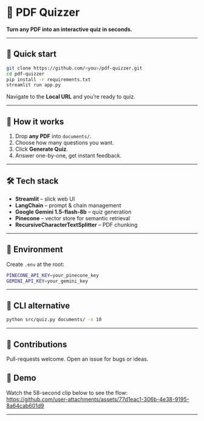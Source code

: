 # 📄 PDF Quizzer  
**Turn any PDF into an interactive quiz in seconds.**

---

## 🚀 Quick start
```bash
git clone https://github.com/<you>/pdf-quizzer.git
cd pdf-quizzer
pip install -r requirements.txt
streamlit run app.py
```
Navigate to the **Local URL** and you’re ready to quiz.

---


## 📂 How it works
1. Drop **any PDF** into `documents/`.  
2. Choose how many questions you want.  
3. Click **Generate Quiz**.  
4. Answer one-by-one, get instant feedback.  

---

## 🛠️ Tech stack
- **Streamlit** – slick web UI  
- **LangChain** – prompt & chain management  
- **Google Gemini 1.5-flash-8b** –  quiz generation  
- **Pinecone** – vector store for semantic retrieval  
- **RecursiveCharacterTextSplitter** – PDF chunking  

---

## 🔧 Environment
Create `.env` at the root:

```bash
PINECONE_API_KEY=your_pinecone_key
GEMINI_API_KEY=your_gemini_key
```

---

## 🧪 CLI alternative
```bash
python src/quiz.py documents/ -n 10
```

---

## 🤝 Contributions
Pull-requests welcome. Open an issue for bugs or ideas.


## 📸 Demo
Watch the 58-second clip below to see the flow:  
https://github.com/user-attachments/assets/77d1eac1-306b-4e38-9195-8a64cab601d9

---


```

